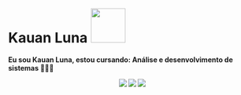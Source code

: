 # Kauan Luna <img src="https://images-wixmp-ed30a86b8c4ca887773594c2.wixmp.com/f/2524c03c-056b-444a-aaa6-c6a751a76e57/djzw92b-a6720b6a-e682-4bf9-9b36-f6e1332cc446.gif?token=eyJ0eXAiOiJKV1QiLCJhbGciOiJIUzI1NiJ9.eyJzdWIiOiJ1cm46YXBwOjdlMGQxODg5ODIyNjQzNzNhNWYwZDQxNWVhMGQyNmUwIiwiaXNzIjoidXJuOmFwcDo3ZTBkMTg4OTgyMjY0MzczYTVmMGQ0MTVlYTBkMjZlMCIsIm9iaiI6W1t7InBhdGgiOiJcL2ZcLzI1MjRjMDNjLTA1NmItNDQ0YS1hYWE2LWM2YTc1MWE3NmU1N1wvZGp6dzkyYi1hNjcyMGI2YS1lNjgyLTRiZjktOWIzNi1mNmUxMzMyY2M0NDYuZ2lmIn1dXSwiYXVkIjpbInVybjpzZXJ2aWNlOmZpbGUuZG93bmxvYWQiXX0.0YJ4pC7P43HODk-PsSb_4f6s5jrklkEpciP9Qe9s7nY" width="70px">

<strong>Eu sou <strong>Kauan Luna</strong>, <strong>estou cursando: Análise e desenvolvimento de sistemas</strong> 👨🏻‍💻 


<div align="center">

  <a href="#" alt="Gmail">
    <img src="https://img.shields.io/badge/-Gmail-FF0000?style=flat-square&labelColor=FF0000&logo=gmail&logoColor=white&link=LINK-DO-SEU-EMAIL"/></a>

  <a href="#" alt="Linkedin">
    <img src="https://img.shields.io/badge/-Linkedin-0e76a8?style=flat-square&logo=Linkedin&logoColor=white&link=LINK-DO-SEU-LINKEDIN" /></a>

  <a href="#" alt="Instagram">
    <img src="https://img.shields.io/badge/-Instagram-DF0174?style=flat-square&labelColor=DF0174&logo=instagram&logoColor=white&link=LINK-DO-SEU-INSTAGRAM"/></a>

</div>
